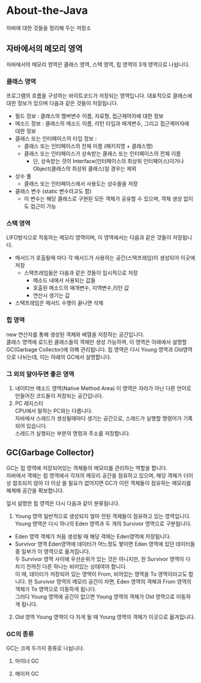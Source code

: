 # About-the-Java
자바에 대한 것들을 정리해 두는 저장소

## 자바에서의 메모리 영역

자바에서의 메모리 영역은 클래스 영역, 스택 영역, 힙 영역의 3개 영역으로 나뉩니다. 

### 클래스 영역
프로그램의  흐름을 구성하는 바이트코드가 저장되는 영역입니다.
대표적으로 클래스에 대한 정보가 있으며 다음과 같은 것들이 저장됩니다.

* 필드 정보 : 클래스의 멤버변수 이름, 자료형, 접근제어자에 대한 정보
* 메소드 정보 : 클래스의 메소드 이름, 리턴 타입과 매개변수, 그리고 접근제어자에 대한 정보
* 클래스 또는 인터페이스의 타입 정보 :
  + 클래스 또는 인터페이스의 전체 이름 (패키지명 + 클래스명)
  + 클래스 또는 인터페이스가 상속받는 클래스 또는 인터페이스의 전체 이름
    * 단, 상속받는 것이 Interface(인터페이스의 최상위 인터페이스)이거나 Object(클래스의 최상위 클래스)일 경우는 제외
* 상수 풀 
    + 클래스 또는 인터페이스에서 사용도는 상수들을 저장
* 클래스 변수 (static 변수라고도 함)
    + 이 변수는 해당 클래스로 구현된 모든 객체가 공유할 수 있으며, 객체 생성 없이도 접근이 가능

### 스택 영역
LIFO방식으로 작동하는 메모리 영역이며, 이 영역에서는 다음과 같은 것들이 저장됩니다.

* 메서드가 호출될때 마다 각 메서드가 사용하는 공간(스택프레임)이 생성되어 이곳에 저장
  + 스택프레임들은 다음과 같은 것들이 임시적으로 저장
    * 메소드 내에서 사용되는 값들
    * 호출된 메소드의 매개변수, 지역변수,리턴 값
    * 연산시 생기는 값
* 스택프레임은 메서드 수행이 끝나면 삭제

### 힙 영역
new 연산자를 통해 생성된 객체와 배열을 저장하는 공간입니다.  
클래스 영역에 로드된 클래스들의 객체만 생성 가능하며, 이 영역은 아래에서 설명할 GC(Garbage Collector)에 의해 관리됩니다.
힙 영역은 다시 Young 영역과 Old영역으로 나뉘는데, 이는 아래의 GC에서 설명합니다.

### 그 외의 알아두면 좋은 영역
1. 네이티브 메소드 영역(Native Method Area)
  이 영역은 자라가 아닌 다른 언어로 만들어진 코드들이 저장되는 공간입니다.
2. PC 레지스터  
  CPU에서 말하는 PC와는 다릅니다.  
  자바에서 스레드가 생성될때마다 생기는 공간으로, 스레드가 실행할 명령어가 기록되어 있습니다.  
  스레드가 실행되는 부분의 명령과 주소를 저장합니다.

## GC(Garbage Collector)
GC는 힙 영역에 저장되어있는 객체들의 메모리를 관리하는 역할을 합니다.  
자바에서 객체는 힙 영역에서 각자의 메모리 공간을 점유하고 있으며, 해당 객체가 더이상 참조되지 않아 더 이상 쓸 필요가 없어지면 GC가 이런 객체들이 점유하는 메모리를 해제해 공간을 확보합니다.

앞서 설명한 힙 영역은 다시 다음과 같이 분류됩니다.
1. Young 영역
  일반적으로 생성되지 얼마 안된 객체들이 점유하고 있는 영역입니다.  
  Young 영역은 다시 하나의 Eden 영역과 두 개의 Survivor 영역으로 구분됩니다.
  * Eden 영역
  객체가 처음 생성될 때 해당 객체는 Eden영역에 저장됩니다.
  * Survivor 영역
  Eden영역에 데이터가 어느정도 쌓이면 Eden 영역에 있던 데이터들 중 일부가 이 영역으로 옮겨집니다.  
  두 Survivor 영역 사이에 우선순위가 있는 것은 아니지만, 한 Survivor 영역이 다 차기 전까진 다른 하나는 비어있는 상태여야 합니다.  
  이 때, 데이터가 저장되어 있는 영역이 From, 비어있는 영역을 To 영역이라고도 합니다.
  한 Survivor 영역의 메모리 공간이 차면, Eden 영역의 객체과 From 영역의 객체가 To 영역으로 이동하게 됩니다.  
  그러다 Young 영역에 공간이 없으면 Young 영역의 객체가 Old 영역으로 이동하게 됩니다.

2. Old 영역
  Young 영역이 다 차게 될 때 Young 영역의 객체가 이곳으로 옮겨집니다.
  
### GC의 종류
GC는 크게 두가지 종류로 나뉩니다.
1. 마이너 GC

2. 메이저 GC
